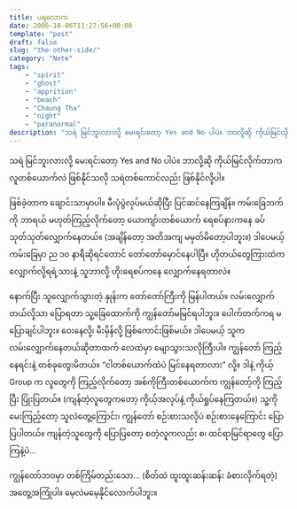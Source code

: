 ```yaml
---
title: ပရလောက
date: 2006-10-06T11:27:56+00:00
template: "post"  
draft: false  
slug: "the-other-side/"  
category: "Note"
tags:
    - "spirit"
    - "ghost"
    - "apprition"
    - "beach"
    - "Chaung Tha"
    - "night"
    - "paranormal"
description: "သရဲ မြင်ဘူးလားလို့ မေးရင်းတော့ Yes and No ပါပဲ။ ဘာလို့ဆို ကိုယ်မြင်လိုက်တာက လူတစ်ယောက်လဲ ဖြစ်နိုင်သလို သရဲတစ်ကောင်လည်း ဖြစ်နိုင်လို့ပါ။" 
---
```

သရဲ မြင်ဘူးလားလို့ မေးရင်းတော့ Yes and No ပါပဲ။ ဘာလို့ဆို ကိုယ်မြင်လိုက်တာက လူတစ်ယောက်လဲ ဖြစ်နိုင်သလို သရဲတစ်ကောင်လည်း ဖြစ်နိုင်လို့ပါ။ 

ဖြစ်ခဲ့တာက ချောင်းသာမှာပါ။ မီးပုံပွဲလုပ်မယ်ဆိုပြီး ပြင်ဆင်နေကြချိန်။ ကမ်းခြေဘက်ကို ဘာရယ် မဟုတ်ကြည့်လိုက်တော့ ယောကျာ်းတစ်ယောက် ရေစပ်နားကနေ ခပ်သုတ်သုတ်လျှောက်နေတယ်။ (အချိန်တော့ အတိအကျ မမှတ်မိတော့ပါဘူး။) ဒါပေမယ့် ကမ်းခြေမှာ ည ၁၀ နာရီဆိုရင်တောင် တော်တော်မှောင်နေပါပြီ။ ဟိုတယ်တွေကြားထဲက လျှောက်လို့ရရဲ့သားနဲ့ သူဘာလို့ ဟိုးရေစပ်ကနေ လျှောက်နေရတာလဲ။ 

နောက်ပြီး သူလျှောက်သွားတဲ့ နှုန်းက တော်တော်ကြီးကို မြန်ပါတယ်။ လမ်းလျှောက်တယ်လို့သာ ပြောရတာ သူ့ခြေထောက်ကို ကျွန်တော်မမြင်ရပါဘူး။ ပေါက်တက်ကရ မပြောချင်ပါဘူး။ ဝေးနေလို့၊ မီးမှိန်လို့ ဖြစ်ကောင်းဖြစ်မယ်။ ဒါပေမယ့် သူက လမ်းလျှောက်နေတယ်ဆိုတာထက် လေထဲမှာ မျောသွားသလိုကြီးပါ။ ကျွန်တော် ကြည့်နေရင်းနဲ့ တစ်ခုတွေးမိတယ်။ “ငါတစ်ယောက်ထဲပဲ မြင်နေရတာလား” လို့။ ဒါနဲ့ ကိုယ့် Group က လူတွေကို ကြည့်လိုက်တော့ အစ်ကိုကြီးတစ်ယောက်က ကျွန်တော့်ကို ကြည့်ပြီး ပြုံးပြတယ်။ (ကျန်တဲ့လူတွေကတော့ ကိုယ့်အလုပ်နဲ့ ကိုယ်ရှုပ်နေကြတယ်။) သူ့ကို မေးကြည့်တော့ သူလဲတွေ့ကြောင်း၊ ကျွန်တော် စဉ်းစားသလိုပဲ စဉ်းစားနေကြောင်း ပြောပြပါတယ်။ ကျန်တဲ့သူတွေကို ပြောပြတော့ စတဲ့လူကလည်း စ၊ ထင်ရာမြင်ရာတွေ ပြောကြနဲ့ပဲ… 

ကျွန်တော်ဘဝမှာ တစ်ကြိမ်တည်းသော… (စိတ်ထဲ ထူးထူးဆန်းဆန်း ခံစားလိုက်ရတဲ့) အတွေ့အကြုံပါ။ မေ့လဲမမေ့နိုင်လောက်ပါဘူး။
